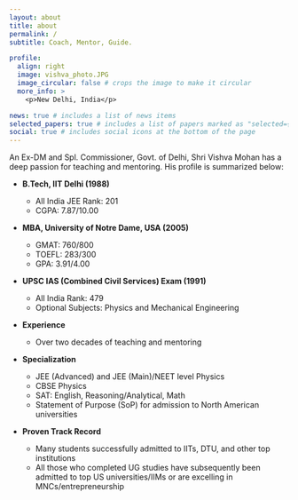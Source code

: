 ```yaml
---
layout: about
title: about
permalink: /
subtitle: Coach, Mentor, Guide.

profile:
  align: right
  image: vishva_photo.JPG
  image_circular: false # crops the image to make it circular
  more_info: >
    <p>New Delhi, India</p>

news: true # includes a list of news items
selected_papers: true # includes a list of papers marked as "selected={true}"
social: true # includes social icons at the bottom of the page
---
```


An Ex-DM and Spl. Commissioner, Govt. of Delhi, Shri Vishva Mohan has a deep passion for teaching and mentoring. His profile is summarized below:

- **B.Tech, IIT Delhi (1988)**  
  - All India JEE Rank: 201  
  - CGPA: 7.87/10.00  

- **MBA, University of Notre Dame, USA (2005)**  
  - GMAT: 760/800  
  - TOEFL: 283/300  
  - GPA: 3.91/4.00  

- **UPSC IAS (Combined Civil Services) Exam (1991)**  
  - All India Rank: 479  
  - Optional Subjects: Physics and Mechanical Engineering  

- **Experience**  
  - Over two decades of teaching and mentoring  

- **Specialization**  
  - JEE (Advanced) and JEE (Main)/NEET level Physics  
  - CBSE Physics  
  - SAT: English, Reasoning/Analytical, Math  
  - Statement of Purpose (SoP) for admission to North American universities  

- **Proven Track Record**  
  - Many students successfully admitted to IITs, DTU, and other top institutions  
  - All those who completed UG studies have subsequently been admitted to top US universities/IIMs or are excelling in MNCs/entrepreneurship  